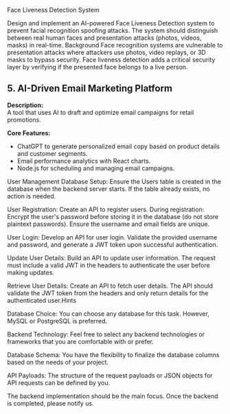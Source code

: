 Face Liveness Detection System

Design and implement an AI-powered Face Liveness Detection system to prevent facial recognition spoofing attacks. The system should distinguish between real human faces and presentation attacks (photos, videos, masks) in real-time.
Background
Face recognition systems are vulnerable to presentation attacks where attackers use photos, video replays, or 3D masks to bypass security. Face liveness detection adds a critical security layer by verifying if the presented face belongs to a live person.


## 5. AI-Driven Email Marketing Platform

**Description:**  
A tool that uses AI to draft and optimize email campaigns for retail promotions.

**Core Features:**  
- ChatGPT to generate personalized email copy based on product details and customer segments.  
- Email performance analytics with React charts.  
- Node.js for scheduling and managing email campaigns.  

User Management
Database Setup: Ensure the Users table is created in the database when the backend server starts. If the table already exists, no action is needed.

User Registration: Create an API to register users. During registration:
Encrypt the user's password before storing it in the database (do not store plaintext passwords).
Ensure the username and email fields are unique.

User Login: Develop an API for user login. Validate the provided username and password, and generate a JWT token upon successful authentication.

Update User Details: Build an API to update user information. The request must include a valid JWT in the headers to authenticate the user before making updates.

Retrieve User Details: Create an API to fetch user details. The API should validate the JWT token from the headers and only return details for the authenticated user.Hints

Database Choice: You can choose any database for this task. However, MySQL or PostgreSQL is preferred.

Backend Technology: Feel free to select any backend technologies or frameworks that you are comfortable with or prefer.

Database Schema: You have the flexibility to finalize the database columns based on the needs of your project.

API Payloads: The structure of the request payloads or JSON objects for API requests can be defined by you.

The backend implementation should be the main focus. Once the backend is completed, please notify us.
